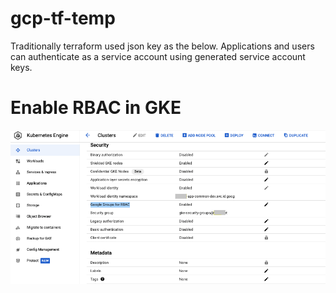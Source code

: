 # gcp-tf-temp

Traditionally terraform used json key as the below. Applications and users can authenticate as a service account using generated service account keys. 

# Enable RBAC in GKE
![Alt text](https://github.com/anhbuicsa/gcp-terraform/blob/master/gke-rbac/images/GKE-RBAC.png?raw=true "Title")

